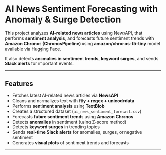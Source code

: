 # AI News Sentiment Forecasting with Anomaly & Surge Detection  

This project analyzes **AI-related news articles** using NewsAPI, that performs **sentiment analysis**, and forecasts future sentiment trends with **Amazon Chronos (ChronosPipeline)** using **amazon/chronos-t5-tiny** model available via Hugging Face. 

It also detects **anomalies in sentiment trends**, **keyword surges**, and sends **Slack alerts** for important events.  

---

## Features  

-  Fetches latest AI-related news articles via **NewsAPI**  
-  Cleans and normalizes text with **ftfy + regex + unicodedata**  
-  Performs **sentiment analysis** using **TextBlob**  
-  Creates a structured dataset (`ai_news_sentiment_forecast.csv`)  
-  Forecasts **future sentiment trends** using **Amazon Chronos**  
-  Detects **anomalies** in sentiment (using Z-score method)  
-  Detects **keyword surges** in trending topics  
-  Sends **real-time Slack alerts** for anomalies, surges, or negative sentiment  
-  Generates **visual plots** of sentiment trends and forecasts  

---
